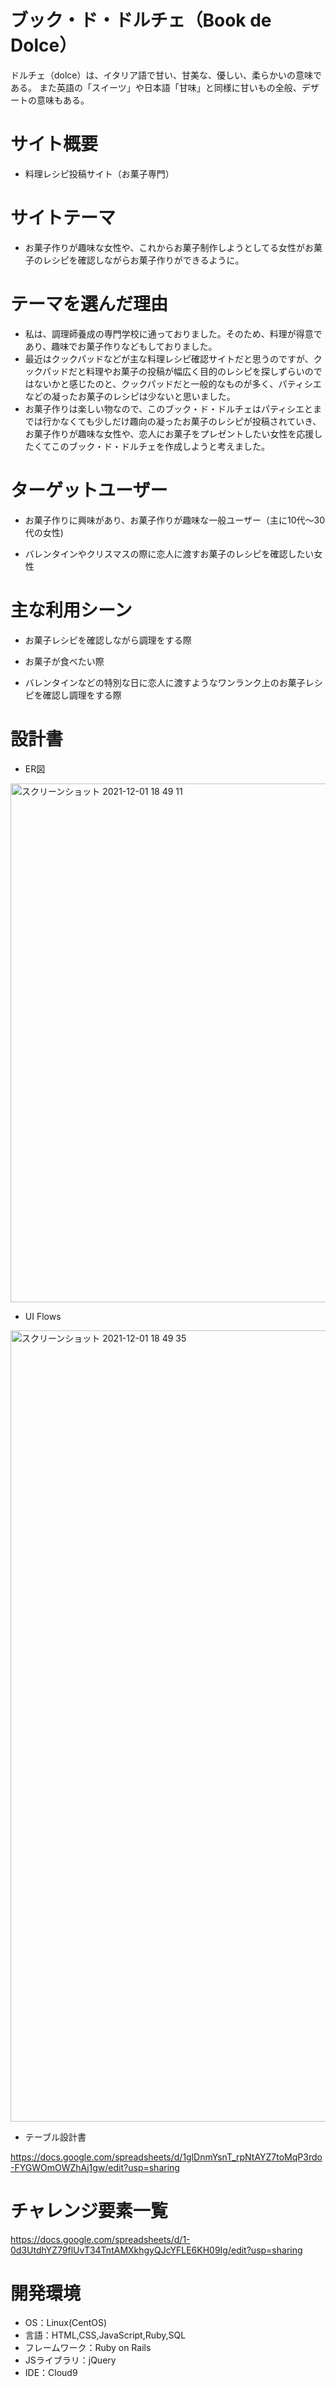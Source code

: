 # ブック・ド・ドルチェ（Book de Dolce）
ドルチェ（dolce）は、イタリア語で甘い、甘美な、優しい、柔らかいの意味である。 
また英語の「スイーツ」や日本語「甘味」と同様に甘いもの全般、デザートの意味もある。

# サイト概要

* 料理レシピ投稿サイト（お菓子専門）

# サイトテーマ

* お菓子作りが趣味な女性や、これからお菓子制作しようとしてる女性がお菓子のレシピを確認しながらお菓子作りができるように。

# テーマを選んだ理由

* 私は、調理師養成の専門学校に通っておりました。そのため、料理が得意であり、趣味でお菓子作りなどもしておりました。
* 最近はクックパッドなどが主な料理レシピ確認サイトだと思うのですが、クックパッドだと料理やお菓子の投稿が幅広く目的のレシピを探しずらいのではないかと感じたのと、クックパッドだと一般的なものが多く、パティシエなどの凝ったお菓子のレシピは少ないと思いました。
* お菓子作りは楽しい物なので、このブック・ド・ドルチェはパティシエとまでは行かなくても少しだけ趣向の凝ったお菓子のレシピが投稿されていき、お菓子作りが趣味な女性や、恋人にお菓子をプレゼントしたい女性を応援したくてこのブック・ド・ドルチェを作成しようと考えました。

# ターゲットユーザー

* お菓子作りに興味があり、お菓子作りが趣味な一般ユーザー（主に10代〜30代の女性)

* バレンタインやクリスマスの際に恋人に渡すお菓子のレシピを確認したい女性

# 主な利用シーン

* お菓子レシピを確認しながら調理をする際

* お菓子が食べたい際

* バレンタインなどの特別な日に恋人に渡すようなワンランク上のお菓子レシピを確認し調理をする際

# 設計書

* ER図

<img width="830" alt="スクリーンショット 2021-12-01 18 49 11" src="https://user-images.githubusercontent.com/90138524/144211859-13e058f7-d27e-4e48-87e5-93c5c8aed689.png">

* UI Flows

<img width="1266" alt="スクリーンショット 2021-12-01 18 49 35" src="https://user-images.githubusercontent.com/90138524/144211875-36c24f2e-a952-4fd3-b4eb-6457f6ce0ed8.png">

* テーブル設計書

https://docs.google.com/spreadsheets/d/1glDnmYsnT_rpNtAYZ7toMqP3rdo-FYGWOmOWZhAj1gw/edit?usp=sharing

# チャレンジ要素一覧

https://docs.google.com/spreadsheets/d/1-0d3UtdhYZ79flUvT34TntAMXkhgyQJcYFLE6KH09Ig/edit?usp=sharing

# 開発環境

- OS：Linux(CentOS)
- 言語：HTML,CSS,JavaScript,Ruby,SQL
- フレームワーク：Ruby on Rails
- JSライブラリ：jQuery
- IDE：Cloud9